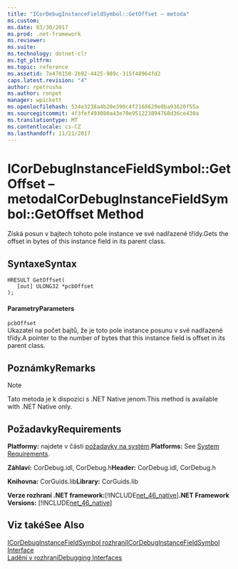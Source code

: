 ```yaml
---
title: "ICorDebugInstanceFieldSymbol::GetOffset – metoda"
ms.custom: 
ms.date: 03/30/2017
ms.prod: .net-framework
ms.reviewer: 
ms.suite: 
ms.technology: dotnet-clr
ms.tgt_pltfrm: 
ms.topic: reference
ms.assetid: 7e470150-2b92-4425-989c-315f48964fd2
caps.latest.revision: "4"
author: rpetrusha
ms.author: ronpet
manager: wpickett
ms.openlocfilehash: 534e3238a4b20e390c4f2168629e0ba93620f55a
ms.sourcegitcommit: 4f3fef493080a43e70e951223894768d36ce430a
ms.translationtype: MT
ms.contentlocale: cs-CZ
ms.lasthandoff: 11/21/2017
---
```

# <a name="icordebuginstancefieldsymbolgetoffset-method"></a><span data-ttu-id="a61cb-102">ICorDebugInstanceFieldSymbol::GetOffset – metoda</span><span class="sxs-lookup"><span data-stu-id="a61cb-102">ICorDebugInstanceFieldSymbol::GetOffset Method</span></span>
<span data-ttu-id="a61cb-103">Získá posun v bajtech tohoto pole instance ve své nadřazené třídy.</span><span class="sxs-lookup"><span data-stu-id="a61cb-103">Gets the offset in bytes of this instance field in its parent class.</span></span>  
  
## <a name="syntax"></a><span data-ttu-id="a61cb-104">Syntaxe</span><span class="sxs-lookup"><span data-stu-id="a61cb-104">Syntax</span></span>  
  
```  
HRESULT GetOffset(  
   [out] ULONG32 *pcbOffset  
);  
```  
  
#### <a name="parameters"></a><span data-ttu-id="a61cb-105">Parametry</span><span class="sxs-lookup"><span data-stu-id="a61cb-105">Parameters</span></span>  
 `pcbOffset`  
 <span data-ttu-id="a61cb-106">Ukazatel na počet bajtů, že je toto pole instance posunu v své nadřazené třídy.</span><span class="sxs-lookup"><span data-stu-id="a61cb-106">A pointer to the number of bytes that this instance field is offset in its parent class.</span></span>  
  
## <a name="remarks"></a><span data-ttu-id="a61cb-107">Poznámky</span><span class="sxs-lookup"><span data-stu-id="a61cb-107">Remarks</span></span>  
  
> [!NOTE]
>  <span data-ttu-id="a61cb-108">Tato metoda je k dispozici s .NET Native jenom.</span><span class="sxs-lookup"><span data-stu-id="a61cb-108">This method is available with .NET Native only.</span></span>  
  
## <a name="requirements"></a><span data-ttu-id="a61cb-109">Požadavky</span><span class="sxs-lookup"><span data-stu-id="a61cb-109">Requirements</span></span>  
 <span data-ttu-id="a61cb-110">**Platformy:** najdete v části [požadavky na systém](../../../../docs/framework/get-started/system-requirements.md).</span><span class="sxs-lookup"><span data-stu-id="a61cb-110">**Platforms:** See [System Requirements](../../../../docs/framework/get-started/system-requirements.md).</span></span>  
  
 <span data-ttu-id="a61cb-111">**Záhlaví:** CorDebug.idl, CorDebug.h</span><span class="sxs-lookup"><span data-stu-id="a61cb-111">**Header:** CorDebug.idl, CorDebug.h</span></span>  
  
 <span data-ttu-id="a61cb-112">**Knihovna:** CorGuids.lib</span><span class="sxs-lookup"><span data-stu-id="a61cb-112">**Library:** CorGuids.lib</span></span>  
  
 <span data-ttu-id="a61cb-113">**Verze rozhraní .NET framework:**[!INCLUDE[net_46_native](../../../../includes/net-46-native-md.md)]</span><span class="sxs-lookup"><span data-stu-id="a61cb-113">**.NET Framework Versions:** [!INCLUDE[net_46_native](../../../../includes/net-46-native-md.md)]</span></span>  
  
## <a name="see-also"></a><span data-ttu-id="a61cb-114">Viz také</span><span class="sxs-lookup"><span data-stu-id="a61cb-114">See Also</span></span>  
 [<span data-ttu-id="a61cb-115">ICorDebugInstanceFieldSymbol rozhraní</span><span class="sxs-lookup"><span data-stu-id="a61cb-115">ICorDebugInstanceFieldSymbol Interface</span></span>](../../../../docs/framework/unmanaged-api/debugging/icordebuginstancefieldsymbol-interface.md)  
 [<span data-ttu-id="a61cb-116">Ladění v rozhraní</span><span class="sxs-lookup"><span data-stu-id="a61cb-116">Debugging Interfaces</span></span>](../../../../docs/framework/unmanaged-api/debugging/debugging-interfaces.md)
